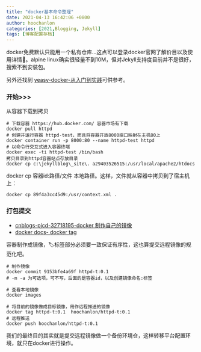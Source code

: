 ```yaml
---
title: "docker基本命令整理"
date: 2021-04-13 16:42:06 +0800
author: hoochanlon
categories: [2021,Blogging, Jekyll]
tags: [博客配置存档]
---
```


docker免费默认只能用一个私有仓库...这点可以登录docker官网了解价目以及使用详情🔎。alpine linux确实很轻量不到10M，但对Jekyll支持度目前并不是很好，搜索不到安装包。<!-- more -->

另外还找到 [yeasy-docker-从入门到实践](https://yeasy.gitbook.io/docker_practice/os/alpine)可供参考。

### 开始>>>

从容器下载到拷贝

```shell
# 下载容器 https://hub.docker.com/ 容器市场有下载
docker pull httpd
# 创建并运行容器 httpd-test，而且将容器开放8000端口映射在主机80上
docker container run -p 8000:80 --name httpd-test httpd
# 以命令行交互式进入容器终端
docker exec -ti httpd-test /bin/bash
拷贝目录到httpd容器站点存放目录
docker cp c:\jekyllblog\_site\. a29403526515:/usr/local/apache2/htdocs
```

docker cp 容器id:路径/文件 本地路径。这样，文件就从容器中拷贝到了宿主机上：

`docker cp 89f4a3cc45d9:/usr/context.xml .`

### 打包提交

* [cnblogs-pjcd-32718195-docker 制作自己的镜像](https://www.cnblogs.com/pjcd-32718195/p/11762079.html)
* [docker docs- docker tag](https://docs.docker.com/engine/reference/commandline/tag/)

容器制作成镜像，🏷️标签部分必须要一致保证有序性，这也算提交远程镜像的规范化吧。

```
# 制作镜像
docker commit 9153bfe4a69f httpd-t:0.1
# -m -a 为可选项，可不写，后面的是容器id，以及创建镜像命名:标签

# 查看本地镜像
docker images

# 将目前的镜像做成目标镜像，用作远程推送的镜像
docker tag httpd-t:0.1  hoochanlon/httpd-t:0.1
# 远程推送
docker push hoochanlon/httpd-t:0.1
```

我们的最终目的其实就是提交远程镜像做一个备份环境仓，这样转移平台配置环境，就只在docker进行操作。
